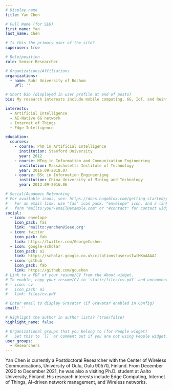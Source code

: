 ```yaml
---
# Display name
title: Yan Chen

# Full Name (for SEO)
first_name: Yan
last_name: Chen

# Is this the primary user of the site?
superuser: true

# Role/position
role: Senior Researcher

# Organizations/Affiliations
organizations:
  - name: Ruhr University of Bochum
    url: ''

# Short bio (displayed in user profile at end of posts)
bio: My research interests include mobile computing, 6G, IoT, and Reinforcement Learning.

interests:
  - Artificial Intelligence
  - AI-Native 6G network
  - Internet of Things
  - Edge Intelligence

education:
  courses:
    - course: PhD in Artificial Intelligence
      institution: Stanford University
      year: 2012
    - course: MEng in Information and Communication Engineering
      institution: Massachusetts Institute of Technology
      year: 2016.09-2018.07
    - course: BSc in Information Engineerigng
      institution: China University of Mining and Technology
      year: 2012.09-2016.06

# Social/Academic Networking
# For available icons, see: https://docs.hugoblox.com/getting-started/page-builder/#icons
#   For an email link, use "fas" icon pack, "envelope" icon, and a link in the
#   form "mailto:your-email@example.com" or "#contact" for contact widget.
social:
  - icon: envelope
    icon_pack: fas
    link: 'mailto:yanchen@ieee.org'
  - icon: twitter
    icon_pack: fab
    link: https://twitter.com/GeorgeCushen
  - icon: google-scholar
    icon_pack: ai
    link: https://scholar.google.co.uk/citations?user=sIwtMXoAAAAJ
  - icon: github
    icon_pack: fab
    link: https://github.com/gcushen
# Link to a PDF of your resume/CV from the About widget.
# To enable, copy your resume/CV to `static/files/cv.pdf` and uncomment the lines below.
# - icon: cv
#   icon_pack: ai
#   link: files/cv.pdf

# Enter email to display Gravatar (if Gravatar enabled in Config)
email: ''

# Highlight the author in author lists? (true/false)
highlight_name: false

# Organizational groups that you belong to (for People widget)
#   Set this to `[]` or comment out if you are not using People widget.
user_groups:
  - Researchers
---
```


Yan Chen is currently a Postdoctoral Researcher with the Center of Wireless Communications, University of Oulu, Oulu 90570, Finland. From December 2020 to December 2021, he was also a visiting Ph.D. student at Aalto University, Finland. His research interests include Edge Computing, Internet of Things, AI-driven network management, and Wireless networks.
